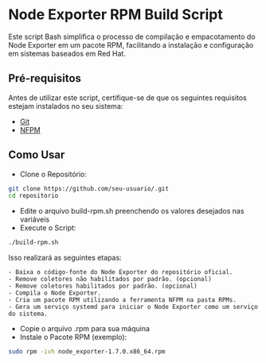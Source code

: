 # Node Exporter RPM Build Script

Este script Bash simplifica o processo de compilação e empacotamento do Node Exporter em um pacote RPM, facilitando a instalação e configuração em sistemas baseados em Red Hat.

## Pré-requisitos

Antes de utilizar este script, certifique-se de que os seguintes requisitos estejam instalados no seu sistema:

- [Git](https://git-scm.com/)
- [NFPM](https://nfpm.goreleaser.com/)

## Como Usar

- Clone o Repositório:

```bash
git clone https://github.com/seu-usuario/.git
cd repositorio
```

- Edite o arquivo build-rpm.sh preenchendo os valores desejados nas variáveis
- Execute o Script:

```bash
./build-rpm.sh
```

Isso realizará as seguintes etapas:

    - Baixa o código-fonte do Node Exporter do repositório oficial.
    - Remove coletores não habilitados por padrão. (opcional)
    - Remove coletores habilitados por padrão. (opcional)
    - Compila o Node Exporter.
    - Cria um pacote RPM utilizando a ferramenta NFPM na pasta RPMs.
    - Gera um serviço systemd para iniciar o Node Exporter como um serviço do sistema.

- Copie o arquivo .rpm para sua máquina
- Instale o Pacote RPM (exemplo):

```bash
sudo rpm -ivh node_exporter-1.7.0.x86_64.rpm
```
